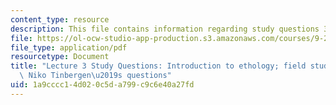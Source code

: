 ```yaml
---
content_type: resource
description: This file contains information regarding study questions 3.
file: https://ol-ocw-studio-app-production.s3.amazonaws.com/courses/9-20-animal-behavior-fall-2013/1a9cccc14d020c5da799c9c6e40a27fd_MIT9_20F13_L3_Qs.pdf
file_type: application/pdf
resourcetype: Document
title: "Lecture 3 Study Questions: Introduction to ethology; field studies of birds;\
  \ Niko Tinbergen\u2019s questions"
uid: 1a9cccc1-4d02-0c5d-a799-c9c6e40a27fd
---
```

